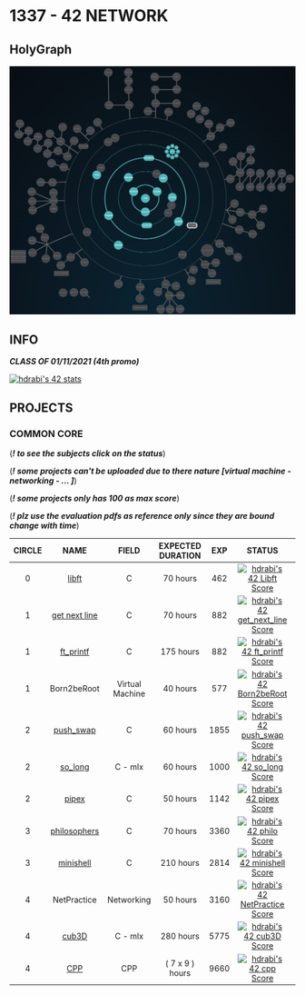 # 1337 - 42 NETWORK

## HolyGraph

![](./HolyGraph4.png)

## INFO

**_CLASS OF 01/11/2021 (4th promo)_**

[![hdrabi's 42 stats](https://badge42.vercel.app/api/v2/cl1o5timl006409lcgmcbk4yo/stats?cursusId=21&coalitionId=75)](https://github.com/drabi-he)

## PROJECTS

### COMMON CORE

(**_! to see the subjects click on the status_**)

(**_! some projects can't be uploaded due to there nature [virtual machine - networking - ... ]_**)

(**_! some projects only has 100 as max score_**)

(**_! plz use the evaluation pdfs as reference only since they are bound change with time_**)

| CIRCLE |                 NAME                  |      FIELD      | EXPECTED DURATION | EXP  |                                                                   STATUS                                                                    | LVL  |
| :----: | :-----------------------------------: | :-------------: | :---------------: | :--: | :-----------------------------------------------------------------------------------------------------------------------------------------: | :--: |
|   0    |         [libft](./LVL0/libft)         |        C        |     70 hours      | 462  |         [![hdrabi's 42 Libft Score](https://badge42.vercel.app/api/v2/cl1o5timl006409lcgmcbk4yo/project/2403359)](./LVL0/libft.pdf)         | 1.05 |
|   1    | [get next line](./LVL1/get_next_line) |        C        |     70 hours      | 882  | [![hdrabi's 42 get_next_line Score](https://badge42.vercel.app/api/v2/cl1o5timl006409lcgmcbk4yo/project/2412281)](./LVL1/get_next_line.pdf) | 1.54 |
|   1    |     [ft_printf](./LVL1/ft_printf)     |        C        |     175 hours     | 882  |     [![hdrabi's 42 ft_printf Score](https://badge42.vercel.app/api/v2/cl1o5timl006409lcgmcbk4yo/project/2428768)](./LVL1/ft_printf.pdf)     | 2.02 |
|   1    |              Born2beRoot              | Virtual Machine |     40 hours      | 577  |   [![hdrabi's 42 Born2beRoot Score](https://badge42.vercel.app/api/v2/cl1o5timl006409lcgmcbk4yo/project/2435798)](./LVL1/Born2beRoot.pdf)   | 2.25 |
|   2    |     [push_swap](./LVL2/push_swap)     |        C        |     60 hours      | 1855 |     [![hdrabi's 42 push_swap Score](https://badge42.vercel.app/api/v2/cl1o5timl006409lcgmcbk4yo/project/2448473)](./LVL2/push_swap.pdf)     | 2.97 |
|   2    |       [so_long](./LVL2/so_long)       |     C - mlx     |     60 hours      | 1000 |       [![hdrabi's 42 so_long Score](https://badge42.vercel.app/api/v2/cl1o5timl006409lcgmcbk4yo/project/2457111)](./LVL2/so_long.pdf)       | 3.20 |
|   2    |         [pipex](./LVL2/pipex)         |        C        |     50 hours      | 1142 |         [![hdrabi's 42 pipex Score](https://badge42.vercel.app/api/v2/cl1o5timl006409lcgmcbk4yo/project/2463056)](./LVL2/pipex.pdf)         | 3.44 |
|   3    |  [philosophers](./LVL3/philosophers)  |        C        |     70 hours      | 3360 |     [![hdrabi's 42 philo Score](https://badge42.vercel.app/api/v2/cl1o5timl006409lcgmcbk4yo/project/2522280)](./LVL3/philosophers.pdf)      | 4.05 |
|   3    |     [minishell](./LVL3/minishell)     |        C        |     210 hours     | 2814 |     [![hdrabi's 42 minishell Score](https://badge42.vercel.app/api/v2/cl1o5timl006409lcgmcbk4yo/project/2529951)](./LVL3/minishell.pdf)     | 4.25 |
|   4    |              NetPractice              |   Networking    |     50 hours      | 3160 |  [![hdrabi's 42 NetPractice Score](https://badge42.vercel.app/api/v2/cl1o5timl006409lcgmcbk4yo/project/2540807)](./LVL4/net_practice.pdf)   | 4.43 |
|   4    |         [cub3D](./LVL4/cub3d)         |     C - mlx     |     280 hours     | 5775 |         [![hdrabi's 42 cub3D Score](https://badge42.vercel.app/api/v2/cl1o5timl006409lcgmcbk4yo/project/2569601)](./LVL4/cub3D.pdf)         | 4.84 |
|   4    |      [CPP](./LVL4/CPP%20pool)       |       CPP       |  ( 7 x 9 ) hours  | 9660 |         [![hdrabi's 42 cpp Score](https://badge42.vercel.app/api/v2/cl1o5timl006409lcgmcbk4yo/project/2598810)](./LVL5/CPP%20pool)          | 5.41 |

